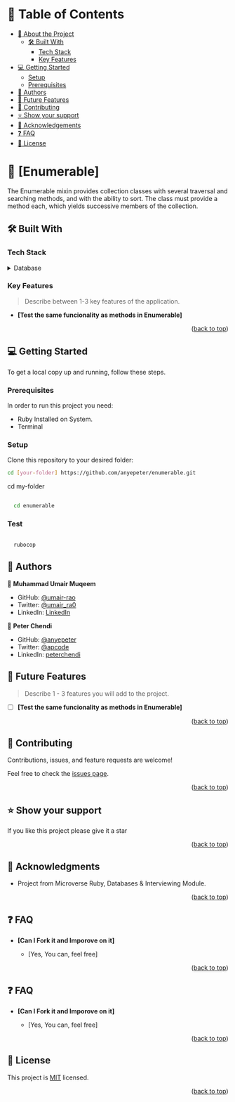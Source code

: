 <!-- TABLE OF CONTENTS -->

# 📗 Table of Contents

- [📖 About the Project](#about-project)
  - [🛠 Built With](#built-with)
    - [Tech Stack](#tech-stack)
    - [Key Features](#key-features)
- [💻 Getting Started](#getting-started)
  - [Setup](#setup)
  - [Prerequisites](#prerequisites)
- [👥 Authors](#authors)
- [🔭 Future Features](#future-features)
- [🤝 Contributing](#contributing)
- [⭐️ Show your support](#support)
- [🙏 Acknowledgements](#acknowledgements)
- [❓ FAQ](#faq)
- [📝 License](#license)

<!-- PROJECT DESCRIPTION -->

# 📖 [Enumerable] <a name="about-project"></a>


The Enumerable mixin provides collection classes with several traversal and searching methods, and with the ability to sort. The class must provide a method each, which yields successive members of the collection. 

## 🛠 Built With <a name="built-with"></a>

### Tech Stack <a name="tech-stack"></a>


<details>
<summary>Database</summary>
  <ul>
    <li><a href="https://www.ruby-lang.org/en/">Ruby</a></li>
  </ul>
</details>

<!-- Features -->

### Key Features <a name="key-features"></a>

> Describe between 1-3 key features of the application.

- **[Test the same funcionality as methods in Enumerable]**

<p align="right">(<a href="#readme-top">back to top</a>)</p>

<!-- GETTING STARTED -->

## 💻 Getting Started <a name="getting-started"></a>


To get a local copy up and running, follow these steps.

### Prerequisites

In order to run this project you need:

- Ruby Installed on System.
- Terminal

### Setup


Clone this repository to your desired folder:
```sh
cd [your-folder] https://github.com/anyepeter/enumerable.git
```
cd my-folder
```sh
  
  cd enumerable
```
### Test
```sh
  
  rubocop
```

<!-- AUTHORS -->

## 👥 Authors <a name="authors"></a>

👤 **Muhammad Umair Muqeem**

- GitHub: [@umair-rao](https://github.com/umair-rao)
- Twitter: [@umair_ra0](https://twitter.com/umair_ra0)
- LinkedIn: [LinkedIn](https://www.linkedin.com/in/engr-umair-muqeem/)

👤 **Peter Chendi**

- GitHub: [@anyepeter](https://github.com/anyepeter)
- Twitter: [@apcode](https://twitter.com/apcode)
- LinkedIn: [peterchendi](https://www.linkedin.com/in/peter-chendi/)

<!-- FUTURE FEATURES -->

## 🔭 Future Features <a name="future-features"></a>

> Describe 1 - 3 features you will add to the project.

- [ ] **[Test the same funcionality as methods in Enumerable]**

<p align="right">(<a href="#readme-top">back to top</a>)</p>

<!-- CONTRIBUTING -->

## 🤝 Contributing <a name="contributing"></a>

Contributions, issues, and feature requests are welcome!

Feel free to check the [issues page](https://github.com/anyepeter/enumerable/issues).

<p align="right">(<a href="#readme-top">back to top</a>)</p>

<!-- SUPPORT -->

## ⭐️ Show your support <a name="support"></a>


If you like this project please give it a star

<p align="right">(<a href="#readme-top">back to top</a>)</p>

<!-- ACKNOWLEDGEMENTS -->

## 🙏 Acknowledgments <a name="acknowledgements"></a>

- Project from Microverse Ruby, Databases & Interviewing Module.



<p align="right">(<a href="#readme-top">back to top</a>)</p>

<!-- FAQ (optional) -->

## ❓ FAQ <a name="faq"></a>


- **[Can I Fork it and Imporove on it]**

  - [Yes, You can, feel free]

<p align="right">(<a href="#readme-top">back to top</a>)</p>

<!-- LICENSE -->


## ❓ FAQ <a name="faq"></a>


- **[Can I Fork it and Imporove on it]**

  - [Yes, You can, feel free]


<p align="right">(<a href="#readme-top">back to top</a>)</p>

<!-- LICENSE -->

## 📝 License <a name="license"></a>

This project is [MIT](./LICENSE) licensed.

<p align="right">(<a href="#readme-top">back to top</a>)</p>
